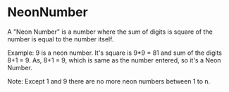 # NeonNumber
A "Neon Number" is a number where the sum of digits is square of the number is equal to the number itself.

Example:
9 is a neon number.
It's square is 9*9 = 81 and sum of the digits 8+1 = 9. As, 8+1 = 9, which is same as the number entered, so it's a Neon Number.

Note:
Except 1 and 9 there are no more neon numbers between 1 to n.
